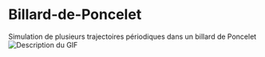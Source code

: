 # Billard-de-Poncelet
Simulation de plusieurs trajectoires périodiques dans un billard de Poncelet
![Description du GIF](animation_poncelet.gif)
